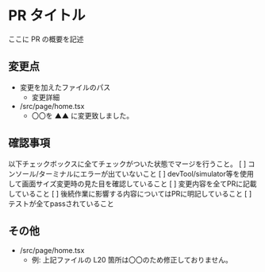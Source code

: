 # PR タイトル

ここに PR の概要を記述

## 変更点

- 変更を加えたファイルのパス
  - 変更詳細
- /src/page/home.tsx
  - 〇〇を ▲▲ に変更致しました。

## 確認事項
以下チェックボックスに全てチェックがついた状態でマージを行うこと。
[ ] コンソール/ターミナルにエラーが出ていないこと
[ ] devTool/simulator等を使用して画面サイズ変更時の見た目を確認していること
[ ] 変更内容を全てPRに記載していること
[ ] 後続作業に影響する内容についてはPRに明記していること
[ ] テストが全てpassされていること

## その他

- /src/page/home.tsx
  - 例: 上記ファイルの L20 箇所は〇〇のため修正しておりません。
